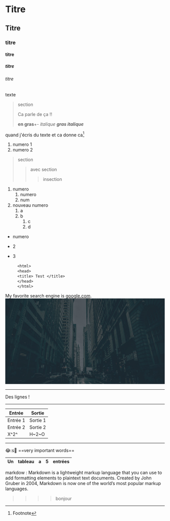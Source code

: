 # Titre
## Titre
### titre
#### titre
##### titre
###### titre
texte
> section
> >
> Ca parle de ça !!
>
> **en gras**+-
>*italique*
***gras italique***

quand j'écris du texte
et ca donne ca[^1]

1. numero 1
2. numero 2

> section
>
> > avec section
> > > insection


1. numero
   1. numero
   2. num
2. nouveau numero
   1. a
   2. b
      1. c
      2. d

- numero
- 2
- 3
  
        <html>
        <head>
        <title> Test </title>
        </head>
        </html>

My favorite search engine is [google.com](https://google.com).
![](../maquette-brief1/img/banner_bg.jpg)
***
Des lignes !
***

| Entrée | Sortie |
| ----------- | ----------- |
| Entrée 1 | Sortie 1 |
| Entrée 2 | Sortie 2 |
| X^2^  | H~2~O | 
---
:joy::s:tongue:
==very important words==
[^1]: Footnote

| Un | tableau | a | 5 | entrées |
| --------- | -------- | --------- | -------- | --------- |

markdow
: Markdown is a lightweight markup language that you can use to add formatting elements to plaintext text documents. Created by John Gruber in 2004, Markdown is now one of the world’s most popular markup languages.

> > > > bonjour